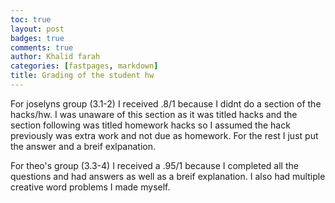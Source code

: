 ```yaml
---
toc: true
layout: post
badges: true
comments: true
author: Khalid farah
categories: [fastpages, markdown]
title: Grading of the student hw
---
```


For joselyns group (3.1-2) I received .8/1 because I didnt do a section of the hacks/hw. I was unaware of this section as it was titled hacks and the section following was titled homework hacks so I assumed the hack previously was extra work and not due as homework. For the rest I just put the answer and a breif exlpanation.

For theo's group (3.3-4) I received a .95/1 because I completed all the questions and had answers as well as a breif explanation. I also had multiple creative word problems I made myself.